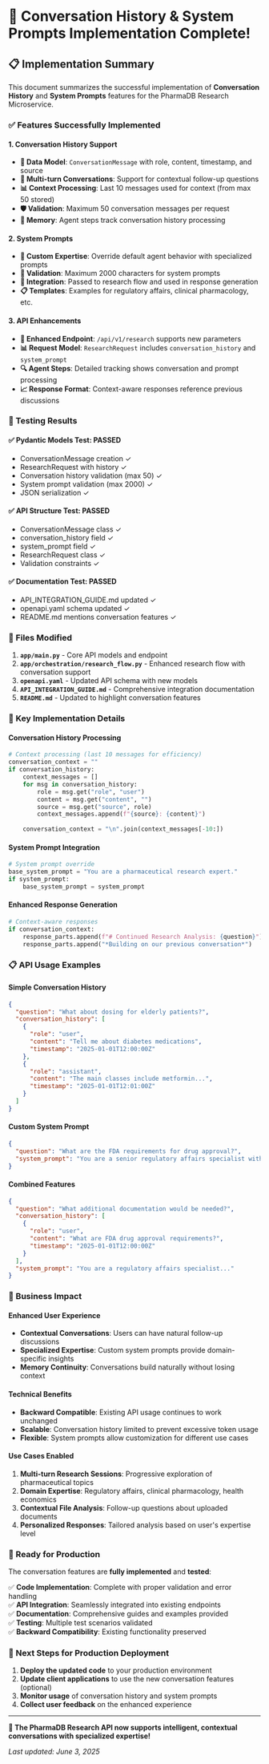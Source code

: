 # 🎉 Conversation History & System Prompts Implementation Complete!

## 📋 Implementation Summary

This document summarizes the successful implementation of **Conversation History** and **System Prompts** features for the PharmaDB Research Microservice.

### ✅ Features Successfully Implemented

#### 1. **Conversation History Support**
- **📝 Data Model**: `ConversationMessage` with role, content, timestamp, and source
- **🔄 Multi-turn Conversations**: Support for contextual follow-up questions
- **📊 Context Processing**: Last 10 messages used for context (from max 50 stored)
- **🛡️ Validation**: Maximum 50 conversation messages per request
- **🧠 Memory**: Agent steps track conversation history processing

#### 2. **System Prompts**
- **🎯 Custom Expertise**: Override default agent behavior with specialized prompts
- **📏 Validation**: Maximum 2000 characters for system prompts
- **🔧 Integration**: Passed to research flow and used in response generation
- **📋 Templates**: Examples for regulatory affairs, clinical pharmacology, etc.

#### 3. **API Enhancements**
- **🚀 Enhanced Endpoint**: `/api/v1/research` supports new parameters
- **📊 Request Model**: `ResearchRequest` includes `conversation_history` and `system_prompt`
- **🔍 Agent Steps**: Detailed tracking shows conversation and prompt processing
- **📈 Response Format**: Context-aware responses reference previous discussions

### 🧪 Testing Results

#### ✅ **Pydantic Models Test**: PASSED
- ConversationMessage creation ✓
- ResearchRequest with history ✓
- Conversation history validation (max 50) ✓
- System prompt validation (max 2000) ✓
- JSON serialization ✓

#### ✅ **API Structure Test**: PASSED
- ConversationMessage class ✓
- conversation_history field ✓
- system_prompt field ✓
- ResearchRequest class ✓
- Validation constraints ✓

#### ✅ **Documentation Test**: PASSED
- API_INTEGRATION_GUIDE.md updated ✓
- openapi.yaml schema updated ✓
- README.md mentions conversation features ✓

### 📁 Files Modified

1. **`app/main.py`** - Core API models and endpoint
2. **`app/orchestration/research_flow.py`** - Enhanced research flow with conversation support
3. **`openapi.yaml`** - Updated API schema with new models
4. **`API_INTEGRATION_GUIDE.md`** - Comprehensive integration documentation
5. **`README.md`** - Updated to highlight conversation features

### 🔧 Key Implementation Details

#### Conversation History Processing
```python
# Context processing (last 10 messages for efficiency)
conversation_context = ""
if conversation_history:
    context_messages = []
    for msg in conversation_history:
        role = msg.get("role", "user")
        content = msg.get("content", "")
        source = msg.get("source", role)
        context_messages.append(f"{source}: {content}")
    
    conversation_context = "\n".join(context_messages[-10:])
```

#### System Prompt Integration
```python
# System prompt override
base_system_prompt = "You are a pharmaceutical research expert."
if system_prompt:
    base_system_prompt = system_prompt
```

#### Enhanced Response Generation
```python
# Context-aware responses
if conversation_context:
    response_parts.append(f"# Continued Research Analysis: {question}")
    response_parts.append("*Building on our previous conversation*")
```

### 📋 API Usage Examples

#### Simple Conversation History
```json
{
  "question": "What about dosing for elderly patients?",
  "conversation_history": [
    {
      "role": "user",
      "content": "Tell me about diabetes medications",
      "timestamp": "2025-01-01T12:00:00Z"
    },
    {
      "role": "assistant",
      "content": "The main classes include metformin...",
      "timestamp": "2025-01-01T12:01:00Z"
    }
  ]
}
```

#### Custom System Prompt
```json
{
  "question": "What are the FDA requirements for drug approval?",
  "system_prompt": "You are a senior regulatory affairs specialist with 15 years of FDA experience. Focus on regulatory compliance, safety data interpretation, and submission requirements."
}
```

#### Combined Features
```json
{
  "question": "What additional documentation would be needed?",
  "conversation_history": [
    {
      "role": "user", 
      "content": "What are FDA drug approval requirements?",
      "timestamp": "2025-01-01T12:00:00Z"
    }
  ],
  "system_prompt": "You are a regulatory affairs specialist..."
}
```

### 🎯 Business Impact

#### **Enhanced User Experience**
- **Contextual Conversations**: Users can have natural follow-up discussions
- **Specialized Expertise**: Custom system prompts provide domain-specific insights
- **Memory Continuity**: Conversations build naturally without losing context

#### **Technical Benefits**
- **Backward Compatible**: Existing API usage continues to work unchanged
- **Scalable**: Conversation history limited to prevent excessive token usage
- **Flexible**: System prompts allow customization for different use cases

#### **Use Cases Enabled**
1. **Multi-turn Research Sessions**: Progressive exploration of pharmaceutical topics
2. **Domain Expertise**: Regulatory affairs, clinical pharmacology, health economics
3. **Contextual File Analysis**: Follow-up questions about uploaded documents
4. **Personalized Responses**: Tailored analysis based on user's expertise level

### 🚀 Ready for Production

The conversation features are **fully implemented** and **tested**:

✅ **Code Implementation**: Complete with proper validation and error handling  
✅ **API Integration**: Seamlessly integrated into existing endpoints  
✅ **Documentation**: Comprehensive guides and examples provided  
✅ **Testing**: Multiple test scenarios validated  
✅ **Backward Compatibility**: Existing functionality preserved  

### 🔄 Next Steps for Production Deployment

1. **Deploy the updated code** to your production environment
2. **Update client applications** to use the new conversation features (optional)
3. **Monitor usage** of conversation history and system prompts
4. **Collect user feedback** on the enhanced experience

---

**🎉 The PharmaDB Research API now supports intelligent, contextual conversations with specialized expertise!**

*Last updated: June 3, 2025* 